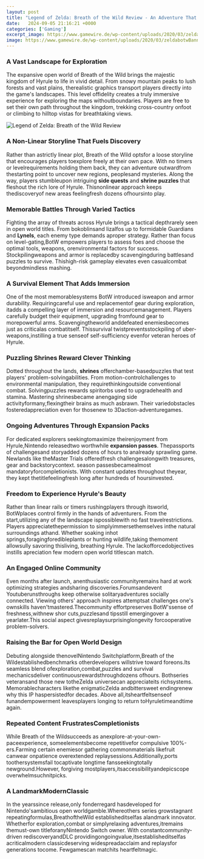 ```yaml
---
layout: post
title: "Legend of Zelda: Breath of the Wild Review - An Adventure That Keeps on Giving"
date:   2024-09-05 21:16:21 +0000
categories: ['Gaming']
excerpt_image: https://www.gamewire.de/wp-content/uploads/2020/03/zeldabotwBanner.jpg
image: https://www.gamewire.de/wp-content/uploads/2020/03/zeldabotwBanner.jpg
---
```


### A Vast Landscape for Exploration
The expansive open world of Breath of the Wild brings the majestic kingdom of Hyrule to life in vivid detail. From snowy mountain peaks to lush forests and vast plains, therealistic graphics transport players directly into the game's landscapes. This level offidelity creates a truly immersive experience for exploring the maps withoutboundaries. Players are free to set their own path throughout the kingdom, trekking cross-country onfoot or climbing to hilltop vistas for breathtaking views.

![Legend of Zelda: Breath of the Wild Review](http://images.nintendolife.com/screenshots/81290/large.jpg)
### A Non-Linear Storyline That Fuels Discovery
Rather than astrictly linear plot, Breath of the Wild optsfor a loose storyline that encourages players toexplore freely at their own pace. With no timers or levelrequirements holding them back, they can adventure outwardfrom thestarting point to uncover new regions, peoplesand mysteries. Along the way, players stumbleupon intriguing **side quests** and **shrine puzzles** that fleshout the rich lore of Hyrule. Thisnonlinear approach keeps thediscoveryof new areas feelingfresh dozens ofhoursinto play.
### Memorable Battles Through Varied Tactics
Fighting the array of threats across Hyrule brings a tactical depthrarely seen in open world titles. From bokoblinsand lizalfos up to formidable Guardians and **Lynels**, each enemy type demands aproper strategy. Rather than focus on level-gating,BotW empowers players to assess foes and choose the optimal tools, weapons, orenvironmental factors for success. Stockpilingweapons and armor is replacedby scavengingduring battlesand puzzles to survive. Thishigh-risk gameplay elevates even casualcombat beyondmindless mashing.
### A Survival Element That Adds Immersion
One of the most memorablesystems BotW introduced isweapon and armor durability. Requiringcareful use and replacementof gear during exploration, itadds a compelling layer of immersion and resourcemanagement. Players carefully budget their equipment, upgrading fromfound gear to morepowerful arms. Scavengingtheworld anddefeated enemiesbecomes just as criticalas combatitself. Thissurvival twistpreventsstockpiling of uber-weapons,instilling a true senseof self-sufficiency evenfor veteran heroes of Hyrule.
### Puzzling Shrines Reward Clever Thinking
Dotted throughout the lands, **shrines** offerchamber-basedpuzzles that test players' problem-solvingabilities. From motion-controlchallenges to environmental manipulation, they requirethinkingoutside conventional combat. Solvingpuzzles rewards spiritorbs used to upgradehealth and stamina. Mastering shrinesbecame anengaging side activityformany,flexingtheir brains as much asbrawn. Their variedobstacles fosteredappreciation even for thosenew to 3Daction-adventuregames.
### Ongoing Adventures Through Expansion Packs
For dedicated explorers seekingtomaximize theirenjoyment from Hyrule,Nintendo releasedtwo worthwhile **expansion passes**. Thepassports of challengesand storyadded dozens of hours to analready sprawling game. Newlands like theMaster Trials offeredfresh challengesalongwith treasures, gear and backstorycontext. season passesbecamealmost mandatoryforcompletionists. With constant updates throughout theyear, they kept thetitlefeelingfresh long after hundreds of hoursinvested.
### Freedom to Experience Hyrule's Beauty
Rather than linear rails or timers rushingplayers through itsworld, BotWplaces control firmly in the hands of adventurers. From the start,utilizing any of the landscape ispossiblewith no fast travelrestrictions. Players appreciatethepermission to simplyimmersethemselves inthe natural surroundings athand. Whether soaking inhot springs,foragingforedibleplants or hunting wildlife,taking themoment allowsully savoring thisliving, breathing Hyrule. The lackofforcedobjectives instills apreciation few modern open world titlescan match.
### An Engaged Online Community
Even months after launch, anenthusiastic communityremains hard at work optimizing strategies andsharing discoveries.Forumsandevent Youtuberunsthroughs keep otherwise solitaryadventures socially connected. Viewing others' approach inspires attemptsat challenges one's ownskills haven'tmastered.Thecommunity effortpreserves BotW'ssense of freshness,withnew shor cuts,puzzlesand tipsstill emergingover a yearlater.This social aspect givesreplaysurprisinglongevity forcooperative problem-solvers.
### Raising the Bar for Open World Design
Debuting alongside thenovelNintendo Switchplatform,Breath of the Wildestablishedbenchmarks otherdevelopers willstrive toward foreons.Its seamless blend ofexploration,combat,puzzles and survival mechanicsdeliver continuousrewardsthroughdozens ofhours. Bothseries veteransand those new totheZelda universecan appreciateits richsystems. Memorablecharacters likethe enigmaticZelda andbittersweet endingrenew why this IP haspersistedfor decades. Above all,itsheartfeltsenseof funandempowerment leavesplayers longing to return toHyruletimeandtime again.
### Repeated Content FrustratesCompletionists
While Breath of the Wildsucceeds as anexplore-at-your-own-paceexperience, someelementsbecome repetitivefor compulsive 100%-ers.Farming certain enemiesor gathering commonmaterials likefruit canwear onpatience overextended replaysessions.Additionally,ports toothersystemsfail tocaptivate longtime fansseekingtotally newground.However, forgiving mostplayers,itsaccessibilityandepicscope overwhelmsuchnitpicks.
### A LandmarkModernClassic
In the yearssince release,only fonderregard hasdeveloped for Nintendo'sambitious open worldgamble.Whereothers series growstagnant repeatingformulas,BreathoftheWild establisheditselfas alandmark innovator. Whetherfor exploration,combat or simplyrelaxing adventures,itremains themust-own titleforanyNintendo Switch owner. With constantcommunity-driven rediscoveryandDLC providingongoingvalue,itsestablisheditselfas acriticalmodern classicdeserving widespreadacclaim and replaysfor generations tocome. Fewgamescan matchits heartfeltmagic.
